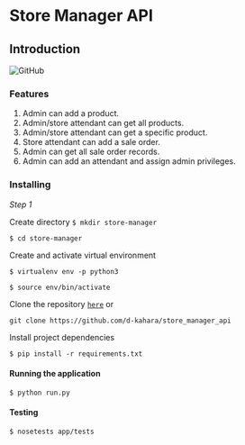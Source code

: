 # Store Manager API

## Introduction
![GitHub](https://img.shields.io/github/license/mashape/apistatus.svg)

### Features

1. Admin can add a product.
2. Admin/store attendant can get all products.
3. Admin/store attendant can get a specific product.
4. Store attendant can add a sale order.
5. Admin can get all sale order records.
6. Admin can add an attendant and assign admin privileges.


### Installing

*Step 1*

Create directory
```$ mkdir store-manager```

```$ cd store-manager```

Create and activate virtual environment

```$ virtualenv env -p python3```


```$ source env/bin/activate```

Clone the repository [```here```](https://github.com/d-kahara/store_manager_api) or 

``` git clone https://github.com/d-kahara/store_manager_api ```

Install project dependencies 


```$ pip install -r requirements.txt```

#### Running the application

```$ python run.py```



#### Testing

```$ nosetests app/tests```